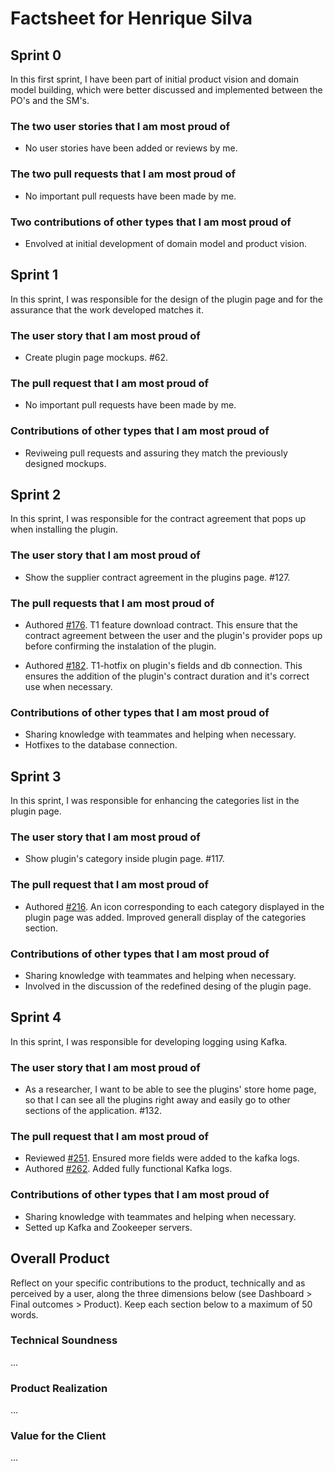 # Factsheet for Henrique Silva

## Sprint 0

In this first sprint, I have been part of initial product vision and domain model building, which were better discussed and implemented between the PO's and the SM's.

### The two user stories that I am most proud of

- No user stories have been added or reviews by me.

### The two pull requests that I am most proud of

- No important pull requests have been made by me.

### Two contributions of other types that I am most proud of

- Envolved at initial development of domain model and product vision.

## Sprint 1

In this sprint, I was responsible for the design of the plugin page and for the assurance that the work developed matches it.

### The user story that I am most proud of

- Create plugin page mockups. #62.

### The pull request that I am most proud of

- No important pull requests have been made by me.

### Contributions of other types that I am most proud of

- Reviweing pull requests and assuring they match the previously designed mockups.


## Sprint 2

In this sprint, I was responsible for the contract agreement that pops up when installing the plugin.

### The user story that I am most proud of

- Show the supplier contract agreement in the plugins page. #127.

### The pull requests that I am most proud of

- Authored [#176](https://github.com/FEUP-MEIC-DS-2023-1MEIC08/VAXPRED/pull/176). T1 feature download contract. This ensure that the contract agreement between the user and the plugin's provider pops up before confirming the instalation of the plugin.

- Authored [#182](https://github.com/FEUP-MEIC-DS-2023-1MEIC08/VAXPRED/pull/182). T1-hotfix on plugin's fields and db connection. This ensures the addition of the plugin's contract duration and it's correct use when necessary.

### Contributions of other types that I am most proud of

- Sharing knowledge with teammates and helping when necessary.
- Hotfixes to the database connection.


## Sprint 3

In this sprint, I was responsible for enhancing the categories list in the plugin page.

### The user story that I am most proud of

- Show plugin's category inside plugin page. #117.

### The pull request that I am most proud of

- Authored [#216](https://github.com/FEUP-MEIC-DS-2023-1MEIC08/VAXPRED/pull/216). An icon corresponding to each category displayed in the plugin page was added. Improved generall display of the categories section.

### Contributions of other types that I am most proud of

- Sharing knowledge with teammates and helping when necessary.
- Involved in the discussion of the redefined desing of the plugin page.


## Sprint 4

In this sprint, I was responsible for developing logging using Kafka.

### The user story that I am most proud of

- As a researcher, I want to be able to see the plugins' store home page, so that I can see all the plugins right away and easily go to other sections of the application. #132.

### The pull request that I am most proud of

- Reviewed [#251](https://github.com/FEUP-MEIC-DS-2023-1MEIC08/VAXPRED/pull/251). Ensured more fields were added to the kafka logs.
- Authored [#262](https://github.com/FEUP-MEIC-DS-2023-1MEIC08/VAXPRED/pull/262). Added fully functional Kafka logs.

### Contributions of other types that I am most proud of

- Sharing knowledge with teammates and helping when necessary.
- Setted up Kafka and Zookeeper servers.


## Overall Product

Reflect on your specific contributions to the product, technically and as perceived by a user, along the three dimensions below (see Dashboard > Final outcomes > Product). Keep each section below to a maximum of 50 words.


### Technical Soundness

...


### Product Realization

...


### Value for the Client

...
